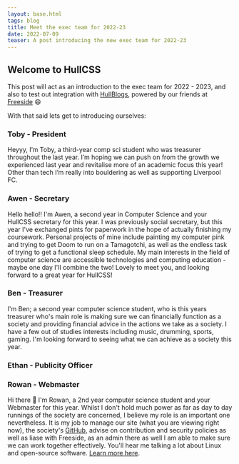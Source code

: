 ```yaml
---
layout: base.html
tags: blog
title: Meet the exec team for 2022-23
date: 2022-07-09
teaser: A post introducing the new exec team for 2022-23
---
```


## **Welcome to HullCSS**

This post will act as an introduction to the exec team for 2022 - 2023, and also to test out integration with [HullBlogs](https://hullblogs.com), powered by our friends at [Freeside](https://freeside.co.uk) 😄  

With that said lets get to introducing ourselves:

### Toby - President

Heyyy, I’m Toby, a third-year comp sci student who was treasurer throughout the last year. I’m hoping we can push on from the growth we experienced last year and revitalise more of an academic focus this year! Other than tech I’m really into bouldering as well as supporting Liverpool FC.

### Awen - Secretary

Hello hello!! I'm Awen, a second year in Computer Science and your HullCSS secretary for this year. I was previously social secretary, but this year I've exchanged pints for paperwork in the hope of actually finishing my coursework. Personal projects of mine include painting my computer pink and trying to get Doom to run on a Tamagotchi, as well as the endless task of trying to get a functional sleep schedule. My main interests in the field of computer science are accessible technologies and computing education - maybe one day I'll combine the two! Lovely to meet you, and looking forward to a great year for HullCSS!

### Ben  - Treasurer

I'm Ben; a second year computer science student, who is this years treasurer who's main role is making sure we can financially function as a society and providing financial advice in the actions we take as a society. I have a few out of studies interests including music, drumming, sports, gaming. I'm looking forward to seeing what we can achieve as a society this year. 

### Ethan - Publicity Officer

### Rowan  - Webmaster

Hi there 👋 I'm Rowan, a 2nd year computer science student and your Webmaster for this year. Whilst I don't hold much power as far as day to day runnings of the society are concerned, I believe my role is an important one nevertheless. It is my job to manage our site (what you are viewing right now), the society's [GitHub](https://github.com/hullcss), advise on contribution and security policies as well as liase with Freeside, as an admin there as well I am able to make sure we can work together effectively. You'll hear me talking a lot about Linux and open-source software. [Learn more here](https://blog.crimsontome.com).
